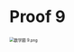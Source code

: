 # Proof 9

<img src="/Users/yangdong/Library/CloudStorage/OneDrive-Personal/Media/Knowledge Base.media/数学题 9.png" alt="数学题 9.png" style="zoom:50%;" />
